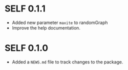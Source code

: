 # SELF 0.1.1

* Added new parameter `maxite` to randomGraph
* Improve the help documentation.


# SELF 0.1.0

* Added a `NEWS.md` file to track changes to the package.



